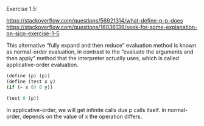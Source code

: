 Exercise 1.5: 

https://stackoverflow.com/questions/56921314/what-define-p-p-does
https://stackoverflow.com/questions/16036139/seek-for-some-explanation-on-sicp-exercise-1-5


This alternative “fully expand and then reduce” evaluation method
is known as normal-order evaluation, in contrast to the “evaluate the
arguments and then apply” method that the interpreter actually uses,
which is called applicative-order evaluation.

```scheme
(define (p) (p))
(define (test x y)
(if (= x 0) 0 y))

(test 0 (p))
```

In applicative-order, we will get infinite calls due p calls itself.
In normal-order, depends on the value of x the operation differs.
